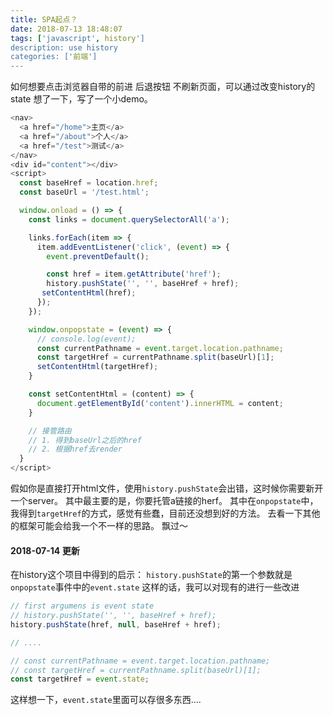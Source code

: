 ```yaml
---
title: SPA起点？
date: 2018-07-13 18:48:07
tags: ['javascript', history']
description: use history
categories: ['前端']
---
```


如何想要点击浏览器自带的前进 后退按钮 不刷新页面，可以通过改变history的state
想了一下，写了一个小demo。
```javascript
<nav>
  <a href="/home">主页</a>
  <a href="/about">个人</a>
  <a href="/test">测试</a>
</nav>
<div id="content"></div>
<script>
  const baseHref = location.href;
  const baseUrl = '/test.html';

  window.onload = () => {
    const links = document.querySelectorAll('a');

    links.forEach(item => {
      item.addEventListener('click', (event) => {
        event.preventDefault();

        const href = item.getAttribute('href');
        history.pushState('', '', baseHref + href);
       setContentHtml(href);
      });
    });

    window.onpopstate = (event) => {
      // console.log(event);
      const currentPathname = event.target.location.pathname;
      const targetHref = currentPathname.split(baseUrl)[1];
      setContentHtml(targetHref);
    }

    const setContentHtml = (content) => {
      document.getElementById('content').innerHTML = content;
    }

    // 接管路由
    // 1. 得到baseUrl之后的href
    // 2. 根据href去render
  }
</script>
```
假如你是直接打开html文件，使用`history.pushState`会出错，这时候你需要新开一个server。
其中最主要的是，你要托管a链接的herf。
其中在`onpopstate`中，我得到`targetHref`的方式，感觉有些蠢，目前还没想到好的方法。
去看一下其他的框架可能会给我一个不一样的思路。
飘过～

#### 2018-07-14 更新
在history这个项目中得到的启示：
`history.pushState`的第一个参数就是`onpopstate`事件中的`event.state`
这样的话，我可以对现有的进行一些改进
```javascript
// first argumens is event state
// history.pushState('', '', baseHref + href);
history.pushState(href, null, baseHref + href);

// ....

// const currentPathname = event.target.location.pathname;
// const targetHref = currentPathname.split(baseUrl)[1];
const targetHref = event.state;
```
这样想一下，`event.state`里面可以存很多东西....
